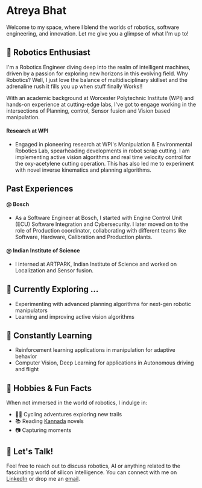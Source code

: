 # Atreya Bhat

Welcome to my space, where I blend the worlds of robotics, software engineering, and innovation. Let me give you a glimpse of what I'm up to!

## 🤖 Robotics Enthusiast
I'm a Robotics Engineer diving deep into the realm of intelligent machines, driven by a passion for exploring new horizons in this evolving field. 
Why Robotics? Well, I just love the balance of multidisciplinary skillset and the adrenaline rush it fills you up when stuff finally Works!! 

With an academic background at Worcester Polytechnic Institute (WPI) and hands-on experience at cutting-edge labs, I've got to engage working in the intersections of Planning, control, Sensor fusion and Vision based manipulation. 

#### Research at WPI
- Engaged in pioneering research at WPI's Manipulation & Environmental Robotics Lab, spearheading developments in robot scrap cutting. I am implementing active vision algorithms and real time velocity control for the oxy-acetylene cutting operation. This has also led me to experiment with novel inverse kinematics and planning algorithms.  

## Past Experiences 

#### @ Bosch
- As a Software Engineer at Bosch, I started with Engine Control Unit (ECU) Software Integration and Cybersecurity. I later moved on to the role of Production coordinator, collaborating with different teams like Software, Hardware, Calibration and Production plants.

#### @ Indian Institute of Science
- I interned at ARTPARK, Indian Institute of Science and worked on Localization and Sensor fusion.

## 🔭 Currently Exploring ...
- Experimenting with advanced planning algorithms for next-gen robotic manipulators
- Learning and improving active vision algorithms


## 🌱 Constantly Learning
- Reinforcement learning applications in manipulation for adaptive behavior
- Computer Vision, Deep Learning for applications in Autonomous driving and flight

## 📸 Hobbies & Fun Facts
When not immersed in the world of robotics, I indulge in:
- 🚴‍♂️ Cycling adventures exploring new trails
- 📚 Reading [Kannada](https://en.wikipedia.org/wiki/Kannada) novels
- 📷 Capturing moments

## 💬 Let's Talk!
Feel free to reach out to discuss robotics, AI or anything related to the fascinating world of silicon intelligence. 
You can connect with me on [LinkedIn](https://linkedin.com/in/atreya-bhat) or drop me an [email](mailto:agbhat@wpi.edu).

<!-- Feel free to add more sections, projects, or details as per your liking! -->

